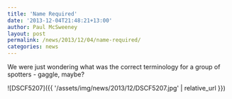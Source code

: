 ```yaml
---
title: 'Name Required'
date: '2013-12-04T21:48:21+13:00'
author: Paul McSweeney
layout: post
permalink: /news/2013/12/04/name-required/
categories: news
---
```


We were just wondering what was the correct terminology for a group of spotters - gaggle, maybe?

![DSCF5207]({{ '/assets/img/news/2013/12/DSCF5207.jpg' | relative_url }})

